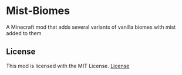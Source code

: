 # Mist-Biomes
A Minecraft mod that adds several variants of vanilla biomes with mist added to them

## License
This mod is licensed with the MIT License.
[License](LICENSE.MD)
